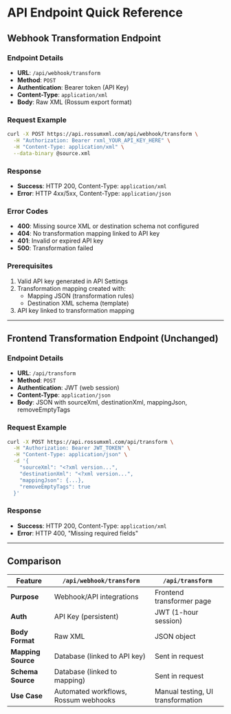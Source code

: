 # API Endpoint Quick Reference

## Webhook Transformation Endpoint

### Endpoint Details
- **URL**: `/api/webhook/transform`
- **Method**: `POST`
- **Authentication**: Bearer token (API Key)
- **Content-Type**: `application/xml`
- **Body**: Raw XML (Rossum export format)

### Request Example
```bash
curl -X POST https://api.rossumxml.com/api/webhook/transform \
  -H "Authorization: Bearer rxml_YOUR_API_KEY_HERE" \
  -H "Content-Type: application/xml" \
  --data-binary @source.xml
```

### Response
- **Success**: HTTP 200, Content-Type: `application/xml`
- **Error**: HTTP 4xx/5xx, Content-Type: `application/json`

### Error Codes
- **400**: Missing source XML or destination schema not configured
- **404**: No transformation mapping linked to API key
- **401**: Invalid or expired API key
- **500**: Transformation failed

### Prerequisites
1. Valid API key generated in API Settings
2. Transformation mapping created with:
   - Mapping JSON (transformation rules)
   - Destination XML schema (template)
3. API key linked to transformation mapping

---

## Frontend Transformation Endpoint (Unchanged)

### Endpoint Details
- **URL**: `/api/transform`
- **Method**: `POST`
- **Authentication**: JWT (web session)
- **Content-Type**: `application/json`
- **Body**: JSON with sourceXml, destinationXml, mappingJson, removeEmptyTags

### Request Example
```bash
curl -X POST https://api.rossumxml.com/api/transform \
  -H "Authorization: Bearer JWT_TOKEN" \
  -H "Content-Type: application/json" \
  -d '{
    "sourceXml": "<?xml version...",
    "destinationXml": "<?xml version...",
    "mappingJson": {...},
    "removeEmptyTags": true
  }'
```

### Response
- **Success**: HTTP 200, Content-Type: `application/xml`
- **Error**: HTTP 400, "Missing required fields"

---

## Comparison

| Feature | `/api/webhook/transform` | `/api/transform` |
|---------|-------------------------|------------------|
| **Purpose** | Webhook/API integrations | Frontend transformer page |
| **Auth** | API Key (persistent) | JWT (1-hour session) |
| **Body Format** | Raw XML | JSON object |
| **Mapping Source** | Database (linked to API key) | Sent in request |
| **Schema Source** | Database (linked to mapping) | Sent in request |
| **Use Case** | Automated workflows, Rossum webhooks | Manual testing, UI transformation |
